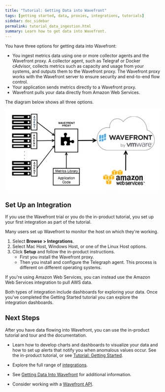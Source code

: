 ```yaml
---
title: "Tutorial: Getting Data into Wavefront"
tags: [getting started, data, proxies, integrations, tutorials]
sidebar: doc_sidebar
permalink: tutorial_data_ingestion.html
summary: Learn how to get data into Wavefront.
---
```


 You have three options for getting data into Wavefront:

- You ingest metrics data using one or more collector agents and the Wavefront proxy. A collector agent, such as Telegraf or Docker cAdvisor, collects metrics such as capacity and usage from your systems, and outputs them to the Wavefront proxy. The Wavefront proxy works with the Wavefront server to ensure security and end-to-end flow control.
- Your application sends metrics directly to a Wavefront proxy.
- Wavefront pulls your data directly from Amazon Web Services. 

The diagram below shows all three options. 

![Wavefront architecture](images/integrations_data_collector.png)

## Set Up an Integration

If you use the Wavefront trial or you do the in-product tutorial, you set up your first integration as part of the tutorial. 

Many users set up Wavefront to monitor the host on which they're working. 
1. Select **Browse > Integrations**. 
2. Select Mac Host, Windows Host, or one of the Linux Host options. 
3. Click **Setup** and follow the in-product instructions. 
   * First you install the Wavefront proxy. 
   * Then you install and configure the Telegraph agent. 
     This process is different on different operating systems. 

 If you're using Amazon Web Services, you can instead use the Amazon Web Services integration to pull AWS data. 
 
 Both types of integration include dashboards for exploring your data. Once you've completed the Getting Started tutorial you can explore the integration dashboards.

## Next Steps

After you have data flowing into Wavefront, you can use the in-product tutorial and tour and the documentation.

 - Learn how to develop charts and dashboards to visualize your data and how to set up alerts that notify you when anomalous values occur. See the in-product tutorial, or see [Tutorial: Getting Started](tutorial_getting_started.html).

- Explore the full range of [integrations](integrations.html).
 
- See [Getting Data Into Wavefront](wavefront_data_ingestion.html) for additional information. 

- Consider working with a [Wavefront API](wavefront_api.html). 
